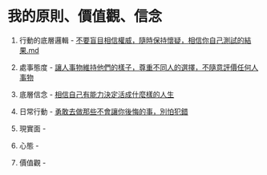 # 我的原則、價值觀、信念

1. 行動的底層邏輯 - [不要盲目相信權威，隨時保持懷疑，相信你自己測試的結果.md](./不要盲目相信權威，隨時保持懷疑，相信你自己測試的結果.md)

2. 處事態度 - [讓人事物維持他們的樣子，尊重不同人的選擇，不隨意評價任何人事物](https://app.heptabase.com/1073eaff-d09e-4b1b-a27a-29250ff26aa9/card/353fbd9c-f056-4592-89e1-42931b4d2528)

3. 底層信念 - [相信自己有能力決定活成什麼樣的人生](https://app.heptabase.com/1073eaff-d09e-4b1b-a27a-29250ff26aa9/card/52893e76-9cdd-48b7-a6b9-f1c4e7dc1527)

4. 日常行動 - [勇敢去做那些不會讓你後悔的事，別怕犯錯](https://app.heptabase.com/1073eaff-d09e-4b1b-a27a-29250ff26aa9/card/67a1949e-0c4a-47f2-87c3-dff03614de99)

5. 現實面 - 

6. 心態 - 

7. 價值觀 - 


